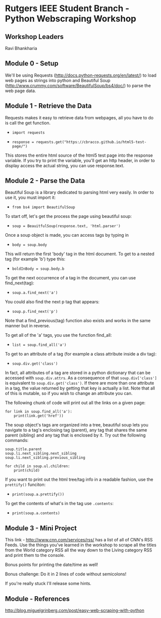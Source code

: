 # Rutgers IEEE Student Branch - Python Webscraping Workshop

## Workshop Leaders

Ravi Bhankharia

## Module 0 - Setup

We'll be using Requests (http://docs.python-requests.org/en/latest/) to load web pages as strings into python and Beautiful Soup (http://www.crummy.com/software/BeautifulSoup/bs4/doc/) to parse the web page data.

## Module 1 - Retrieve the Data

Requests makes it easy to retrieve data from webpages, all you have to do is call the get function.

* `import requests`

* `response = requests.get("https://cbracco.github.io/html5-test-page/")`

This stores the entire html source of the html5 test page into the response variable. If you try to print the variable, you'll get an http header, in order to display access the actual string, you can use response.text.

## Module 2 - Parse the Data

Beautiful Soup is a library dedicated to parsing html very easily. In order to use it, you must import it:

* `from bs4 import BeautifulSoup`

To start off, let's get the process the page using beautiful soup:

* `soup = BeauitfulSoup(response.text, 'html.parser')`

Once a soup object is made, you can access tags by typing in

* `body = soup.body`

This will return the first 'body' tag in the html document. To get to a nested tag (for example 'b') type this:

* `boldInBody = soup.body.b`

To get the next occurrence of a tag in the document, you can use find_next(tag):

* `soup.a.find_next('a')`

You could also find the next p tag that appears:

* `soup.p.find_next('p')`

Note that a find_previous(tag) function also exists and works in the same manner but in reverse.

To get all of the 'a' tags, you use the function find_all:

* `list = soup.find_all('a')`

To get to an attribute of a tag (for example a class attribute inside a div tag):

* `soup.div.get('class')`

In fact, all attributes of a tag are stored in a python dictionary that can be accessed with `soup.div.attrs`. As a consequence of that `soup.div['class']` is equivalent to `soup.div.get('class')`. If there are more than one attribute in a tag, the value returned by getting that key is actually a list. Note that all of this is mutable, so if you wish to change an attribute you can.

The following chunk of code will print out all the links on a given page:

```
for link in soup.find_all('a'):
    print(link.get('href'))
```

The soup object's tags are organized into a tree, beautiful soup lets you navigate to a tag's enclosing tag (parent), any tag that shares the same parent (sibling) and any tag that is enclosed by it. Try out the following commands:

```
soup.title.parent
soup.li.next_sibling.next_sibling
soup.li.next_sibling.previous_sibling

for child in soup.ul.children:
    print(child)
```

If you want to print out the html tree/tag info in a readable fashion, use the `prettify()` funciton:

* `print(soup.a.prettify())`

To get the contents of what's in the tag use `.contents`:

* `print(soup.a.contents)`

## Module 3 - Mini Project

This link - http://www.cnn.com/services/rss/ has a list of all of CNN's RSS Feeds. Use the things you've learned in the workshop to scrape all the titles from the World category RSS all the way down to the Living category RSS and print them to the console.

Bonus points for printing the date/time as well!

Bonus challenge: Do it in 2 lines of code without semicolons!

If you're really stuck I'll release some hints.

## Module - References
http://blog.miguelgrinberg.com/post/easy-web-scraping-with-python
